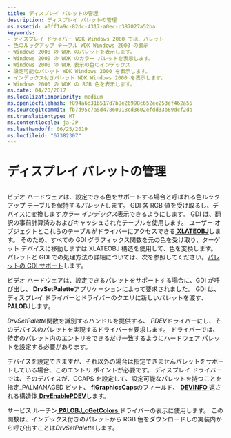 ```yaml
---
title: ディスプレイ パレットの管理
description: ディスプレイ パレットの管理
ms.assetid: a0ff1a9c-82dc-4317-a0ec-c387027a52ba
keywords:
- ディスプレイ ドライバー WDK Windows 2000 では、パレット
- 色のルックアップ テーブル WDK Windows 2000 の表示
- Windows 2000 の WDK のパレットを表示します。
- Windows 2000 の WDK のカラー パレットを表示します。
- Windows 2000 の WDK 表示の色のインデックス
- 設定可能なパレット WDK Windows 2000 を表示します。
- インデックス付きパレット WDK Windows 2000 を表示します。
- Windows 2000 の WDK の RGB 色を表示します。
ms.date: 04/20/2017
ms.localizationpriority: medium
ms.openlocfilehash: f894a6d31b517d7b8e26998c652ee253ef462a55
ms.sourcegitcommit: fb7d95c7a5d47860918cd3602efdd33b69dcf2da
ms.translationtype: MT
ms.contentlocale: ja-JP
ms.lasthandoff: 06/25/2019
ms.locfileid: "67382307"
---
```

# <a name="managing-display-palettes"></a>ディスプレイ パレットの管理


## <span id="ddk_managing_display_palettes_gg"></span><span id="DDK_MANAGING_DISPLAY_PALETTES_GG"></span>


ビデオ ハードウェアは、設定できる色をサポートする場合と呼ばれる色ルックアップ テーブルを保持する*パレット*します。 GDI 各 RGB 値を受け取るし、デバイスに変換します*カラー インデックス*表示できるようにします。 GDI は、翻訳の事前計算済みおよびキャッシュされたテーブルを使用します。 ユーザー オブジェクトとこれらのテーブルがドライバーにアクセスできる[ **XLATEOBJ**](https://docs.microsoft.com/windows/desktop/api/winddi/ns-winddi-_xlateobj)します。 そのため、すべての GDI グラフィックス関数を元の色を受け取り、ターゲット デバイスに移動しますは XLATEOBJ 構造を使用して、色を変換します。 パレットと GDI での処理方法の詳細については、次を参照してください。[パレットの GDI サポート](gdi-support-for-palettes.md)します。

ビデオ ハードウェアは、設定できるパレットをサポートする場合に、GDI が呼び出し、 **DrvSetPalette**アプリケーションによって要求されました。 GDI は、ディスプレイ ドライバーとドライバーのクエリに新しいパレットを渡す、 **PALOBJ**します。

*DrvSetPalette*関数を識別するハンドルを提供する、 *PDEV*ドライバーにし、そのデバイスのパレットを実現するドライバーを要求します。 ドライバーでは、特定のパレット内のエントリをできるだけ一致するようにハードウェア パレットを設定する必要があります。

デバイスを設定できますが、それ以外の場合は指定できませんパレットをサポートしている場合、このエントリ ポイントが必要です。 ディスプレイ ドライバーでは、そのデバイスが、GCAPS を設定して、設定可能なパレットを持つことを指定\_PALMANAGED ビット、 **flGraphicsCaps**のフィールド、 [ **DEVINFO** ](https://docs.microsoft.com/windows/desktop/api/winddi/ns-winddi-tagdevinfo)返される構造体[ **DrvEnablePDEV**](https://docs.microsoft.com/windows/desktop/api/winddi/nf-winddi-drvenablepdev)します。

サービス ルーチン[ **PALOBJ\_cGetColors** ](https://docs.microsoft.com/windows/desktop/api/winddi/nf-winddi-palobj_cgetcolors)ドライバーの表示に使用します。 この関数は、インデックス付きのパレットから RGB 色をダウンロードしの実装内から呼び出すことは*DrvSetPalette*します。

 

 





